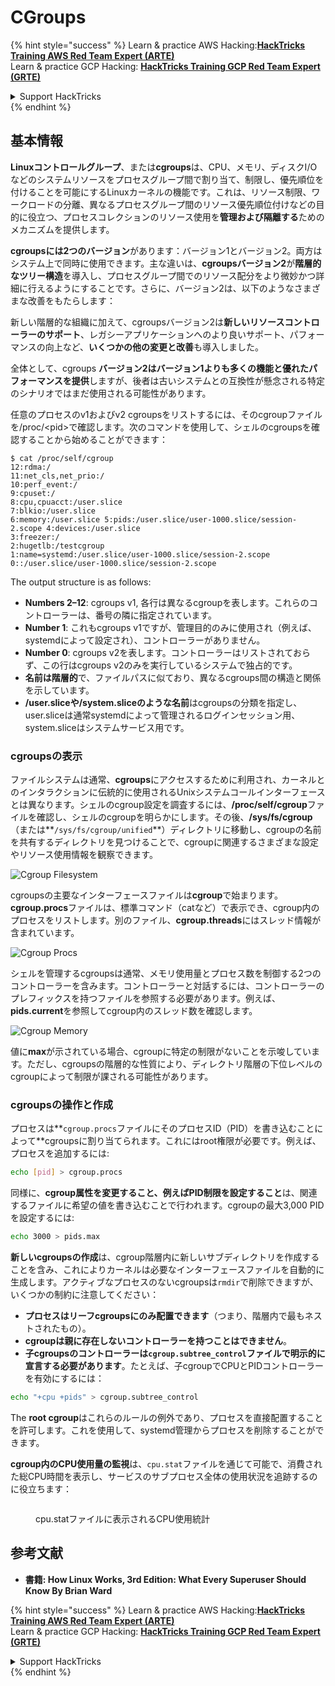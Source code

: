 # CGroups

{% hint style="success" %}
Learn & practice AWS Hacking:<img src="/.gitbook/assets/arte.png" alt="" data-size="line">[**HackTricks Training AWS Red Team Expert (ARTE)**](https://training.hacktricks.xyz/courses/arte)<img src="/.gitbook/assets/arte.png" alt="" data-size="line">\
Learn & practice GCP Hacking: <img src="/.gitbook/assets/grte.png" alt="" data-size="line">[**HackTricks Training GCP Red Team Expert (GRTE)**<img src="/.gitbook/assets/grte.png" alt="" data-size="line">](https://training.hacktricks.xyz/courses/grte)

<details>

<summary>Support HackTricks</summary>

* Check the [**subscription plans**](https://github.com/sponsors/carlospolop)!
* **Join the** 💬 [**Discord group**](https://discord.gg/hRep4RUj7f) or the [**telegram group**](https://t.me/peass) or **follow** us on **Twitter** 🐦 [**@hacktricks\_live**](https://twitter.com/hacktricks\_live)**.**
* **Share hacking tricks by submitting PRs to the** [**HackTricks**](https://github.com/carlospolop/hacktricks) and [**HackTricks Cloud**](https://github.com/carlospolop/hacktricks-cloud) github repos.

</details>
{% endhint %}

## 基本情報

**Linuxコントロールグループ**、または**cgroups**は、CPU、メモリ、ディスクI/Oなどのシステムリソースをプロセスグループ間で割り当て、制限し、優先順位を付けることを可能にするLinuxカーネルの機能です。これは、リソース制限、ワークロードの分離、異なるプロセスグループ間のリソース優先順位付けなどの目的に役立つ、プロセスコレクションのリソース使用を**管理および隔離する**ためのメカニズムを提供します。

**cgroupsには2つのバージョン**があります：バージョン1とバージョン2。両方はシステム上で同時に使用できます。主な違いは、**cgroupsバージョン2**が**階層的なツリー構造**を導入し、プロセスグループ間でのリソース配分をより微妙かつ詳細に行えるようにすることです。さらに、バージョン2は、以下のようなさまざまな改善をもたらします：

新しい階層的な組織に加えて、cgroupsバージョン2は**新しいリソースコントローラーのサポート**、レガシーアプリケーションへのより良いサポート、パフォーマンスの向上など、**いくつかの他の変更と改善**も導入しました。

全体として、cgroups **バージョン2はバージョン1よりも多くの機能と優れたパフォーマンスを提供**しますが、後者は古いシステムとの互換性が懸念される特定のシナリオではまだ使用される可能性があります。

任意のプロセスのv1およびv2 cgroupsをリストするには、そのcgroupファイルを/proc/\<pid>で確認します。次のコマンドを使用して、シェルのcgroupsを確認することから始めることができます：
```shell-session
$ cat /proc/self/cgroup
12:rdma:/
11:net_cls,net_prio:/
10:perf_event:/
9:cpuset:/
8:cpu,cpuacct:/user.slice
7:blkio:/user.slice
6:memory:/user.slice 5:pids:/user.slice/user-1000.slice/session-2.scope 4:devices:/user.slice
3:freezer:/
2:hugetlb:/testcgroup
1:name=systemd:/user.slice/user-1000.slice/session-2.scope
0::/user.slice/user-1000.slice/session-2.scope
```
The output structure is as follows:

* **Numbers 2–12**: cgroups v1, 各行は異なるcgroupを表します。これらのコントローラーは、番号の隣に指定されています。
* **Number 1**: これもcgroups v1ですが、管理目的のみに使用され（例えば、systemdによって設定され）、コントローラーがありません。
* **Number 0**: cgroups v2を表します。コントローラーはリストされておらず、この行はcgroups v2のみを実行しているシステムで独占的です。
* **名前は階層的**で、ファイルパスに似ており、異なるcgroups間の構造と関係を示しています。
* **/user.sliceや/system.sliceのような名前**はcgroupsの分類を指定し、user.sliceは通常systemdによって管理されるログインセッション用、system.sliceはシステムサービス用です。

### cgroupsの表示

ファイルシステムは通常、**cgroups**にアクセスするために利用され、カーネルとのインタラクションに伝統的に使用されるUnixシステムコールインターフェースとは異なります。シェルのcgroup設定を調査するには、**/proc/self/cgroup**ファイルを確認し、シェルのcgroupを明らかにします。その後、**/sys/fs/cgroup**（または**`/sys/fs/cgroup/unified`**）ディレクトリに移動し、cgroupの名前を共有するディレクトリを見つけることで、cgroupに関連するさまざまな設定やリソース使用情報を観察できます。

![Cgroup Filesystem](<../../../.gitbook/assets/image (1128).png>)

cgroupsの主要なインターフェースファイルは**cgroup**で始まります。**cgroup.procs**ファイルは、標準コマンド（catなど）で表示でき、cgroup内のプロセスをリストします。別のファイル、**cgroup.threads**にはスレッド情報が含まれています。

![Cgroup Procs](<../../../.gitbook/assets/image (281).png>)

シェルを管理するcgroupsは通常、メモリ使用量とプロセス数を制御する2つのコントローラーを含みます。コントローラーと対話するには、コントローラーのプレフィックスを持つファイルを参照する必要があります。例えば、**pids.current**を参照してcgroup内のスレッド数を確認します。

![Cgroup Memory](<../../../.gitbook/assets/image (677).png>)

値に**max**が示されている場合、cgroupに特定の制限がないことを示唆しています。ただし、cgroupsの階層的な性質により、ディレクトリ階層の下位レベルのcgroupによって制限が課される可能性があります。

### cgroupsの操作と作成

プロセスは**`cgroup.procs`ファイルにそのプロセスID（PID）を書き込むことによって**cgroupsに割り当てられます。これにはroot権限が必要です。例えば、プロセスを追加するには:
```bash
echo [pid] > cgroup.procs
```
同様に、**cgroup属性を変更すること、例えばPID制限を設定すること**は、関連するファイルに希望の値を書き込むことで行われます。cgroupの最大3,000 PIDを設定するには:
```bash
echo 3000 > pids.max
```
**新しいcgroupsの作成**は、cgroup階層内に新しいサブディレクトリを作成することを含み、これによりカーネルは必要なインターフェースファイルを自動的に生成します。アクティブなプロセスのないcgroupsは`rmdir`で削除できますが、いくつかの制約に注意してください：

* **プロセスはリーフcgroupsにのみ配置できます**（つまり、階層内で最もネストされたもの）。
* **cgroupは親に存在しないコントローラーを持つことはできません**。
* **子cgroupsのコントローラーは`cgroup.subtree_control`ファイルで明示的に宣言する必要があります**。たとえば、子cgroupでCPUとPIDコントローラーを有効にするには：
```bash
echo "+cpu +pids" > cgroup.subtree_control
```
The **root cgroup**はこれらのルールの例外であり、プロセスを直接配置することを許可します。これを使用して、systemd管理からプロセスを削除することができます。

**cgroup内のCPU使用量の監視**は、`cpu.stat`ファイルを通じて可能で、消費された総CPU時間を表示し、サービスのサブプロセス全体の使用状況を追跡するのに役立ちます：

<figure><img src="../../../.gitbook/assets/image (908).png" alt=""><figcaption><p>cpu.statファイルに表示されるCPU使用統計</p></figcaption></figure>

## 参考文献

* **書籍: How Linux Works, 3rd Edition: What Every Superuser Should Know By Brian Ward**

{% hint style="success" %}
Learn & practice AWS Hacking:<img src="/.gitbook/assets/arte.png" alt="" data-size="line">[**HackTricks Training AWS Red Team Expert (ARTE)**](https://training.hacktricks.xyz/courses/arte)<img src="/.gitbook/assets/arte.png" alt="" data-size="line">\
Learn & practice GCP Hacking: <img src="/.gitbook/assets/grte.png" alt="" data-size="line">[**HackTricks Training GCP Red Team Expert (GRTE)**<img src="/.gitbook/assets/grte.png" alt="" data-size="line">](https://training.hacktricks.xyz/courses/grte)

<details>

<summary>Support HackTricks</summary>

* Check the [**subscription plans**](https://github.com/sponsors/carlospolop)!
* **Join the** 💬 [**Discord group**](https://discord.gg/hRep4RUj7f) or the [**telegram group**](https://t.me/peass) or **follow** us on **Twitter** 🐦 [**@hacktricks\_live**](https://twitter.com/hacktricks\_live)**.**
* **Share hacking tricks by submitting PRs to the** [**HackTricks**](https://github.com/carlospolop/hacktricks) and [**HackTricks Cloud**](https://github.com/carlospolop/hacktricks-cloud) github repos.

</details>
{% endhint %}
